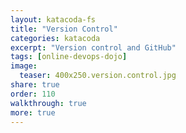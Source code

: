 ```yaml
---
layout: katacoda-fs
title: "Version Control"
categories: katacoda
excerpt: "Version control and GitHub"
tags: [online-devops-dojo]
image:
  teaser: 400x250.version.control.jpg
share: true
order: 110
walkthrough: true
more: true
---
```


<script src="//katacoda.com/embed.js"></script>
<div id="katacoda-scenario-1"
    data-katacoda-id="online-devops-dojo/courses/online-devops-dojo/version-control"
    data-katacoda-ctatext="Continue Online DevOps Dojo"
    data-katacoda-ctaurl="https://www.katacoda.com/online-devops-dojo/courses/online-devops-dojo/version-control"
    data-katacoda-color="004d7f"
    style="height: calc(100vh); width: (100% - 68px); padding-top: 55px;"></div>
<br>

# More

- [GitHub guides](https://guides.github.com/)
- [Git Book](https://git-scm.com/book/en/v2/)
- [Git Branching](http://learngitbranching.js.org/)
- [Linus on Git](https://www.youtube.com/watch?v=4XpnKHJAok8)
- [Learn Git on Codecademy](https://www.codecademy.com/learn/learn-git)
- [Docker - how to contribute](https://docs.docker.com/opensource/workflow/make-a-contribution/)
- [Git flow - nvie](http://nvie.com/posts/a-successful-git-branching-model/)
- [Git for Ages 4 and Up](https://www.youtube.com/watch?v=1ffBJ4sVUb4#t=2m)
- [Git the Simple Guide](http://rogerdudler.github.io/git-guide/)
